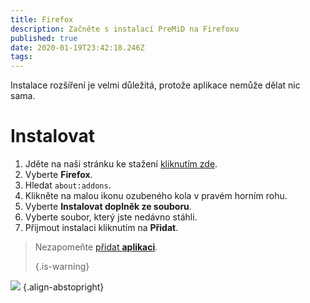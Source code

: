 ```yaml
---
title: Firefox
description: Začněte s instalací PreMiD na Firefoxu
published: true
date: 2020-01-19T23:42:18.246Z
tags:
---
```


Instalace rozšíření je velmi důležitá, protože aplikace nemůže dělat nic sama.

# Instalovat
1. Jděte na naši stránku ke stažení [kliknutím zde](https://premid.app/downloads).
2. Vyberte **Firefox**.
3. Hledat `about:addons`.
4. Klikněte na malou ikonu ozubeného kola v pravém horním rohu.
5. Vyberte **Instalovat doplněk ze souboru**.
6. Vyberte soubor, který jste nedávno stáhli.
7. Přijmout instalaci kliknutím na **Přidat**.

> Nezapomeňte [přidat **aplikaci**](/install). 
> 
> {.is-warning}

![](https://img.icons8.com/color/2x/firefox.png) {.align-abstopright}
